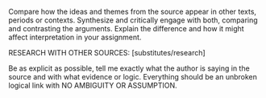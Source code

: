 Compare how the ideas and themes from the source appear in other texts, periods or contexts. Synthesize and critically engage with both, comparing and contrasting the arguments. Explain the difference and how it might affect interpretation in your assignment.

RESEARCH WITH OTHER SOURCES: [substitutes/research]



Be as explicit as possible, tell me exactly what the author is saying in the source and with what evidence or logic. Everything should be an unbroken logical link with NO AMBIGUITY OR ASSUMPTION.
